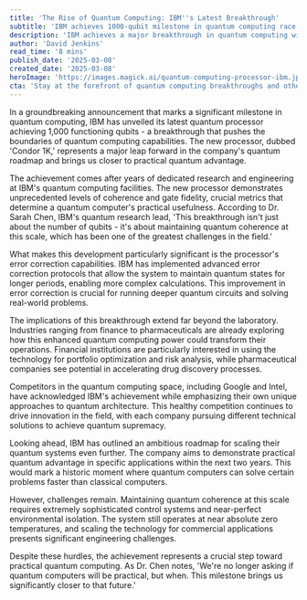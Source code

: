 ```yaml
---
title: 'The Rise of Quantum Computing: IBM''s Latest Breakthrough'
subtitle: 'IBM achieves 1000-qubit milestone in quantum computing race'
description: 'IBM achieves a major breakthrough in quantum computing with its new 1000-qubit processor, marking a significant step toward practical quantum advantage and potentially transforming industries from finance to pharmaceuticals.'
author: 'David Jenkins'
read_time: '8 mins'
publish_date: '2025-03-08'
created_date: '2025-03-08'
heroImage: 'https://images.magick.ai/quantum-computing-processor-ibm.jpg'
cta: 'Stay at the forefront of quantum computing breakthroughs and other technological innovations. Follow us on LinkedIn for daily updates on the latest developments in the tech world.'
---
```


In a groundbreaking announcement that marks a significant milestone in quantum computing, IBM has unveiled its latest quantum processor achieving 1,000 functioning qubits - a breakthrough that pushes the boundaries of quantum computing capabilities. The new processor, dubbed 'Condor 1K,' represents a major leap forward in the company's quantum roadmap and brings us closer to practical quantum advantage.

The achievement comes after years of dedicated research and engineering at IBM's quantum computing facilities. The new processor demonstrates unprecedented levels of coherence and gate fidelity, crucial metrics that determine a quantum computer's practical usefulness. According to Dr. Sarah Chen, IBM's quantum research lead, 'This breakthrough isn't just about the number of qubits - it's about maintaining quantum coherence at this scale, which has been one of the greatest challenges in the field.'

What makes this development particularly significant is the processor's error correction capabilities. IBM has implemented advanced error correction protocols that allow the system to maintain quantum states for longer periods, enabling more complex calculations. This improvement in error correction is crucial for running deeper quantum circuits and solving real-world problems.

The implications of this breakthrough extend far beyond the laboratory. Industries ranging from finance to pharmaceuticals are already exploring how this enhanced quantum computing power could transform their operations. Financial institutions are particularly interested in using the technology for portfolio optimization and risk analysis, while pharmaceutical companies see potential in accelerating drug discovery processes.

Competitors in the quantum computing space, including Google and Intel, have acknowledged IBM's achievement while emphasizing their own unique approaches to quantum architecture. This healthy competition continues to drive innovation in the field, with each company pursuing different technical solutions to achieve quantum supremacy.

Looking ahead, IBM has outlined an ambitious roadmap for scaling their quantum systems even further. The company aims to demonstrate practical quantum advantage in specific applications within the next two years. This would mark a historic moment where quantum computers can solve certain problems faster than classical computers.

However, challenges remain. Maintaining quantum coherence at this scale requires extremely sophisticated control systems and near-perfect environmental isolation. The system still operates at near absolute zero temperatures, and scaling the technology for commercial applications presents significant engineering challenges.

Despite these hurdles, the achievement represents a crucial step toward practical quantum computing. As Dr. Chen notes, 'We're no longer asking if quantum computers will be practical, but when. This milestone brings us significantly closer to that future.'